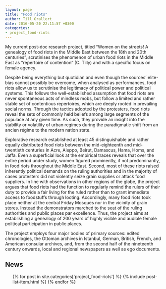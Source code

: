 ```yaml
---
layout: page
title: "Food riots"
author: Till Grallert
date: 2016-05-20 22:11:57 +0300
categories:
- project_food-riots
---
```


My current post-doc research project, titled “Women on the streets! A genealogy of food riots in the Middle East between the 18th and 20th centuries”, scrutinises the phenomenon of urban food riots in the Middle East as “repertoire of contention” (C. Tilly) and with a specific focus on female agency.

Despite being everything but quotidian and even though the sources’ elite-bias cannot possibly be overcome, when analysed as performances, food riots allow us to scrutinise the legitimacy of political power and political systems. This follows the well-established assumption that food riots are never spontaneous acts of mindless mobs, but follow a limited and rather stable set of contentious repertoires, which are deeply rooted in prevailing social norms. Through the tactics adopted by the protesters, food riots reveal the sets of commonly held beliefs among large segments of the populace at any given time. As such, they provide an insight into the stability or volatility of urban regimes during the paradigmatic shift from an ancien régime to the modern nation state.

Explorative research established at least 45 distinguishable and rather equally distributed food riots between the mid-eighteenth and mid-twentieth centuries in Acre, Aleppo, Beirut, Damascus, Hama, Homs, and Jaffa. Even a superficial look at the empirical traces reveals that over the entire period under study, women figured prominently, if not predominantly, in food riots throughout the Middle East. Second, most of these riots raised inherently political demands on the ruling authorities and in the majority of cases protesters did not violently seize grain supplies or attack food suppliers. In line with observations in other regions of the globe, the project argues that food riots had the function to regularly remind the rulers of their duty to provide a fair living for the ruled rather than to grant immediate access to foodstuffs through looting. Accordingly, many food riots took place neither at the central Friday Mosques nor in the vicinity of grain stores. Instead the demonstrators marched to the seat of the ruling authorities and public places par excellence. Thus, the project aims at establishing a genealogy of 200 years of highly visible and audible female political participation in public places.

The project employs four major bodies of primary sources: edited chronologies, the Ottoman archives in Istanbul, German, British, French, and American consular archives, and, from the second half of the nineteenth century onwards, local and regional newspapers as well as ego documents.

## News

<ul class="post-list">
{% for post in site.categories['project_food-riots'] %}
  {% include post-list-item.html %}
{% endfor %}
</ul>
